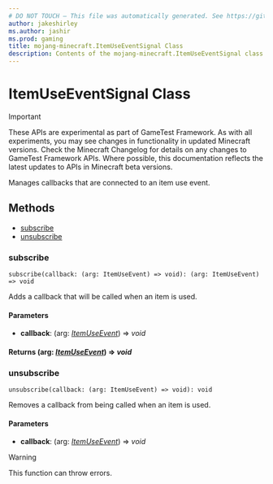 ```yaml
---
# DO NOT TOUCH — This file was automatically generated. See https://github.com/Mojang/MinecraftScriptingApiDocsGenerator to modify descriptions, examples, etc.
author: jakeshirley
ms.author: jashir
ms.prod: gaming
title: mojang-minecraft.ItemUseEventSignal Class
description: Contents of the mojang-minecraft.ItemUseEventSignal class.
---
```

# ItemUseEventSignal Class
>[!IMPORTANT]
>These APIs are experimental as part of GameTest Framework. As with all experiments, you may see changes in functionality in updated Minecraft versions. Check the Minecraft Changelog for details on any changes to GameTest Framework APIs. Where possible, this documentation reflects the latest updates to APIs in Minecraft beta versions.

Manages callbacks that are connected to an item use event.

## Methods
- [subscribe](#subscribe)
- [unsubscribe](#unsubscribe)
  
### **subscribe**
`
subscribe(callback: (arg: ItemUseEvent) => void): (arg: ItemUseEvent) => void
`

Adds a callback that will be called when an item is used.
#### **Parameters**
- **callback**: (arg: [*ItemUseEvent*](ItemUseEvent.md)) => *void*

#### **Returns** (arg: [*ItemUseEvent*](ItemUseEvent.md)) => *void*


### **unsubscribe**
`
unsubscribe(callback: (arg: ItemUseEvent) => void): void
`

Removes a callback from being called when an item is used.
#### **Parameters**
- **callback**: (arg: [*ItemUseEvent*](ItemUseEvent.md)) => *void*


> [!WARNING]
> This function can throw errors.

